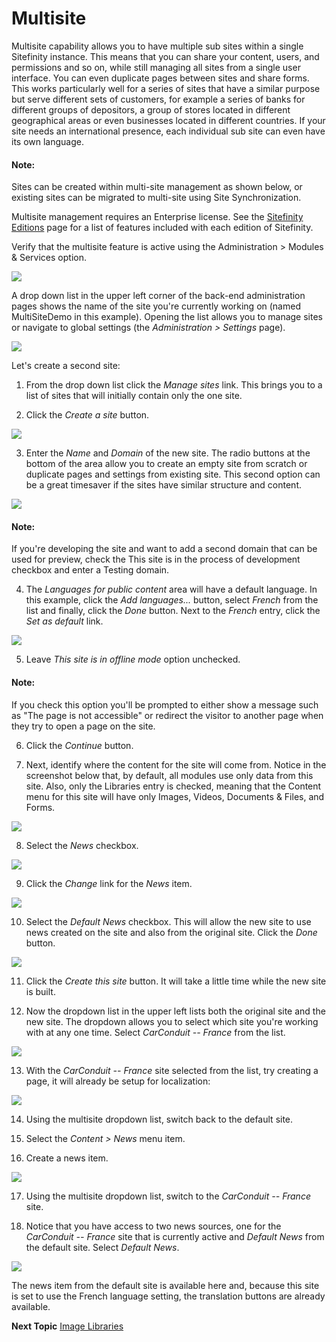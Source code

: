 Multisite
==============
Multisite capability allows you to have multiple sub sites within a
single Sitefinity instance. This means that you can share your
content, users, and permissions and so on, while still managing all
sites from a single user interface. You can even duplicate pages
between sites and share forms. This works particularly well for a
series of sites that have a similar purpose but serve different sets
of customers, for example a series of banks for different groups of
depositors, a group of stores located in different geographical areas
or even businesses located in different countries. If your site needs
an international presence, each individual sub site can even have its
own language.

#### Note: 
Sites can be created within multi-site management as shown
below, or existing sites can be migrated to multi-site using Site
Synchronization.
 
Multisite management requires an Enterprise license. See the
[Sitefinity Editions](http://www.sitefinity.com/editions) page for a
list of features included with each edition of Sitefinity.

Verify that the multisite feature is active using the Administration
\> Modules & Services option.

![](../media/image70.jpeg)

A drop down list in the upper left corner of the back-end
administration pages shows the name of the site you're currently
working on (named MultiSiteDemo in this example). Opening the list
allows you to manage sites or navigate to global settings (the
*Administration \> Settings* page).

![](../media/image71.png)

Let's create a second site:

1.  From the drop down list click the *Manage sites* link. This brings
    you to a list of sites that will initially contain only the one
    site.

2.  Click the *Create a site* button.

![](../media/image73.png)

3.  Enter the *Name* and *Domain* of the new site. The radio buttons at
    the bottom of the area allow you to create an empty site from
    scratch or duplicate pages and settings from existing site. This
    second option can be a great timesaver if the sites have similar
    structure and content.

![](../media/image75.png)

#### Note: 
If you're developing the site and want to add a second
domain that can be used for preview, check the This site is in the
process of development checkbox and enter a Testing domain.

4.  The *Languages for public content* area will have a default
    language. In this example, click the *Add languages...* button,
    select *French* from the list and finally, click the *Done* button.
    Next to the *French* entry, click the *Set as default* link.

![](../media/image77.png)

5.  Leave *This site is in offline mode* option unchecked.

#### Note: 
If you check this option you'll be prompted to either show a
message such as "The page is not accessible" or redirect the visitor
to another page when they try to open a page on the site.

6.  Click the *Continue* button.

7.  Next, identify where the content for the site will come from. Notice
    in the screenshot below that, by default, all modules use only data
    from this site. Also, only the Libraries entry is checked, meaning
    that the Content menu for this site will have only Images, Videos,
    Documents & Files, and Forms.

![](../media/image79.png)

8.  Select the *News* checkbox.

![](../media/image80.png)

9.  Click the *Change* link for the *News* item.

![](../media/image82.png)

10. Select the *Default News* checkbox. This will allow the new site to
    use news created on the site and also from the original site. Click
    the *Done* button.

![](../media/image84.png)

11. Click the *Create this site* button. It will take a little time
    while the new site is built.

12. Now the dropdown list in the upper left lists both the original site
    and the new site. The dropdown allows you to select which site
    you're working with at any one time. Select *CarConduit -- France*
    from the list.

![](../media/image85.png)

13. With the *CarConduit -- France* site selected from the list, try
    creating a page, it will already be setup for localization:

![](../media/image87.png)

14. Using the multisite dropdown list, switch back to the default site.

15. Select the *Content \> News* menu item.

16. Create a news item.

![](../media/image89.png)

17. Using the multisite dropdown list, switch to the *CarConduit --
    France* site.

18. Notice that you have access to two news sources, one for the
    *CarConduit -- France* site that is currently active and *Default
    News* from the default site. Select *Default News*.

![](../media/image91.png)

The news item from the default site is available here and, because
this site is set to use the French language setting, the translation
buttons are already available.

**Next Topic**
[Image Libraries](../Image%20Libraries/readme.md)